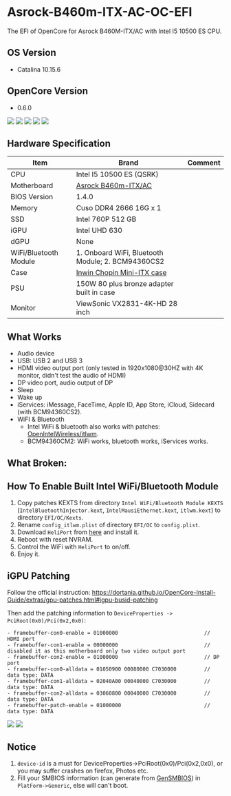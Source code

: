 # Asrock-B460m-ITX-AC-OC-EFI
The EFI of OpenCore for Asrock B460M-ITX/AC with Intel I5 10500 ES CPU.

## OS Version
- Catalina 10.15.6

## OpenCore Version
- 0.6.0

![](https://github.com/ansonliao/Asrock-B460m-ITX-AC-OC-EFI/blob/master/images/about_mac_catalina_10.15.6.jpg)
![](https://github.com/ansonliao/Asrock-B460m-ITX-AC-OC-EFI/blob/master/images/energy_saver.jpg)
![](https://github.com/ansonliao/Asrock-B460m-ITX-AC-OC-EFI/blob/master/images/audio_output.jpg)
![](https://github.com/ansonliao/Asrock-B460m-ITX-AC-OC-EFI/blob/master/images/audio_input.jpg)
![](https://github.com/ansonliao/Asrock-B460m-ITX-AC-OC-EFI/blob/master/images/usb_ports.jpg)

## Hardware Specification
| Item | Brand | Comment |
| --- | --- | --- |
| CPU | Intel I5 10500 ES (QSRK) | |
| Motherboard | [Asrock B460m-ITX/AC](https://www.asrock.com/mb/Intel/B460M-ITXac/) |
| BIOS Version | 1.4.0 | |
| Memory | Cuso DDR4 2666 16G x 1 | |
| SSD | Intel 760P 512 GB | |
| iGPU | Intel UHD 630 | |
| dGPU | None | |
| WiFi/Bluetooth Module | 1. Onboard WiFi, Bluetooth Module; 2. BCM94360CS2 | |
| Case | [Inwin Chopin Mini-ITX case](https://www.amazon.com/InWin-Chopin-Mini-ITX-stickers-Aluminum/dp/B01N091225/ref=sr_1_1?crid=SLF1ACIIUQSA&dchild=1&keywords=inwin+chopin&qid=1599453831&sprefix=inwin+c%2Caps%2C345&sr=8-1) | |
| PSU | 150W 80 plus bronze adapter built in case | 
| Monitor | ViewSonic VX2831-4K-HD 28 inch | |

## What Works
- Audio device
- USB: USB 2 and USB 3
- HDMI video output port (only tested in 1920x1080@30HZ with 4K monitor, didn't test the audio of HDMI)
- DP video port, audio output of DP
- Sleep
- Wake up
- iServices: iMessage, FaceTime, Apple ID, App Store, iCloud, Sidecard (with BCM94360CS2).
- WiFI & Bluetooth
    - Intel WiFi & bluetooth also works with patches: [OpenIntelWireless/itlwm](https://github.com/OpenIntelWireless/itlwm).
    - BCM94360CM2: WiFi works, bluetooth works, iServices works.

## What Broken:

## How To Enable Built Intel WiFi/Bluetooth Module
1. Copy patches KEXTS from directory `Intel WiFi/Bluetooth Module KEXTS` (`IntelBluetoothInjector.kext`, `IntelMausiEthernet.kext`, `itlwm.kext`) to directory `EFI/OC/Kexts`.
2. Rename `config_itlwm.plist` of directory `EFI/OC` to `config.plist`.
3. Download `HeliPort` from [here](https://openintelwireless.github.io/HeliPort/) and install it.
4. Reboot with reset NVRAM.
5. Control the WiFi with `HeliPort` to on/off.
6. Enjoy it.

## iGPU Patching
Follow the official instruction: https://dortania.github.io/OpenCore-Install-Guide/extras/gpu-patches.html#igpu-busid-patching

Then add the patching information to `DeviceProperties -> PciRoot(0x0)/Pci(0x2,0x0)`: 
```
- framebuffer-con0-enable = 01000000							// HDMI port
- framebuffer-con1-enable = 00000000							// disabled it as this motherboard only two video output port
- framebuffer-con2-enable = 01000000							// DP port
- framebuffer-con0-alldata = 01050900 00080000 C7030000 		// data type: DATA
- framebuffer-con1-alldata = 02040A00 00040000 C7030000 		// data type: DATA
- framebuffer-con2-alldata = 03060800 00040000 C7030000 		// data type: DATA
- framebuffer-patch-enable = 01000000 							// data type: DATA
```
![](https://github.com/ansonliao/Asrock-B460m-ITX-AC-OC-EFI/blob/master/images/igpu_pacthing.png)
![](https://github.com/ansonliao/Asrock-B460m-ITX-AC-OC-EFI/blob/master/images/hackintool_video_connectors.jpg)

## Notice
1. `device-id` is a must for DeviceProperties->PciRoot(0x0)/Pci(0x2,0x0), or you may suffer crashes on firefox, Photos etc.
2. Fill your SMBIOS information (can generate from [GenSMBIOS](https://github.com/corpnewt/GenSMBIOS)) in `PlatForm->Generic`, else will can't boot.
